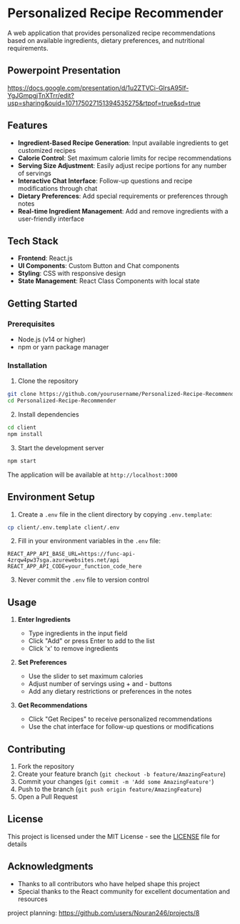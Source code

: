 # Personalized Recipe Recommender

A web application that provides personalized recipe recommendations based on available ingredients, dietary preferences, and nutritional requirements.

## Powerpoint Presentation

https://docs.google.com/presentation/d/1u2ZTVCi-GlrsA95lf-YgJGmpgjTnXTrr/edit?usp=sharing&ouid=107175027151394535275&rtpof=true&sd=true

## Features

- **Ingredient-Based Recipe Generation**: Input available ingredients to get customized recipes
- **Calorie Control**: Set maximum calorie limits for recipe recommendations
- **Serving Size Adjustment**: Easily adjust recipe portions for any number of servings
- **Interactive Chat Interface**: Follow-up questions and recipe modifications through chat
- **Dietary Preferences**: Add special requirements or preferences through notes
- **Real-time Ingredient Management**: Add and remove ingredients with a user-friendly interface

## Tech Stack

- **Frontend**: React.js
- **UI Components**: Custom Button and Chat components
- **Styling**: CSS with responsive design
- **State Management**: React Class Components with local state

## Getting Started

### Prerequisites

- Node.js (v14 or higher)
- npm or yarn package manager

### Installation

1. Clone the repository
```bash
git clone https://github.com/yourusername/Personalized-Recipe-Recommender.git
cd Personalized-Recipe-Recommender
```

2. Install dependencies
```bash
cd client
npm install
```

3. Start the development server
```bash
npm start
```

The application will be available at `http://localhost:3000`

## Environment Setup

1. Create a `.env` file in the client directory by copying `.env.template`:
```bash
cp client/.env.template client/.env
```

2. Fill in your environment variables in the `.env` file:
```properties
REACT_APP_API_BASE_URL=https://func-api-4zrqw4pw37sga.azurewebsites.net/api
REACT_APP_API_CODE=your_function_code_here
```

3. Never commit the `.env` file to version control

## Usage

1. **Enter Ingredients**
   - Type ingredients in the input field
   - Click "Add" or press Enter to add to the list
   - Click 'x' to remove ingredients

2. **Set Preferences**
   - Use the slider to set maximum calories
   - Adjust number of servings using + and - buttons
   - Add any dietary restrictions or preferences in the notes

3. **Get Recommendations**
   - Click "Get Recipes" to receive personalized recommendations
   - Use the chat interface for follow-up questions or modifications

## Contributing

1. Fork the repository
2. Create your feature branch (`git checkout -b feature/AmazingFeature`)
3. Commit your changes (`git commit -m 'Add some AmazingFeature'`)
4. Push to the branch (`git push origin feature/AmazingFeature`)
5. Open a Pull Request

## License

This project is licensed under the MIT License - see the [LICENSE](LICENSE) file for details

## Acknowledgments

- Thanks to all contributors who have helped shape this project
- Special thanks to the React community for excellent documentation and resources

project planning: https://github.com/users/Nouran246/projects/8
